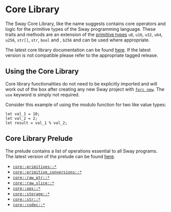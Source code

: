 # Core Library

The Sway Core Library, like the name suggests contains core operators and logic for the primitive types of the Sway programming language. These traits and methods are an extension of the [primitive types](https://docs.fuel.network/docs/sway/basics/built_in_types/#primitive-types) `u8`, `u16`, `u32`, `u64`, `u256`, `str[]`, `str`, `bool` and , `b256` and can be used where appropriate.

The latest core library documentation can be found [here](https://fuellabs.github.io/sway/master/core/). If the latest version is not compatible please refer to the appropriate tagged release.

## Using the Core Library

Core library functionalities do not need to be explicitly imported and will work out of the box after creating any new Sway project with [`forc new`](../forc/commands/forc_new.md). The `use` keyword is simply not required.

Consider this example of using the modulo function for two like value types:

```sway
let val_1 = 10;
let val_2 = 2;
let result = val_1 % val_2;
```

## Core Library Prelude

The prelude contains a list of operations essential to all Sway programs. The latest version of the prelude can be found [here](https://github.com/FuelLabs/sway/blob/master/sway-lib-core/src/prelude.sw).

- [`core::primitives::*`](https://github.com/FuelLabs/sway/blob/master/sway-lib-core/src/primitives.sw)
- [`core::primitive_conversions::*`](https://github.com/FuelLabs/sway/blob/master/sway-lib-core/src/primitive_conversions.sw)
- [`core::raw_ptr::*`](https://github.com/FuelLabs/sway/blob/master/sway-lib-core/src/raw_ptr.sw)
- [`core::raw_slice::*`](https://github.com/FuelLabs/sway/blob/master/sway-lib-core/src/raw_slice.sw)
- [`core::ops::*`](https://github.com/FuelLabs/sway/blob/master/sway-lib-core/src/ops.sw)
- [`core::storage::*`](https://github.com/FuelLabs/sway/blob/master/sway-lib-core/src/storage.sw)
- [`core::str::*`](https://github.com/FuelLabs/sway/blob/master/sway-lib-core/src/str.sw)
- [`core::codec::*`](https://github.com/FuelLabs/sway/blob/master/sway-lib-core/src/codec.sw)
